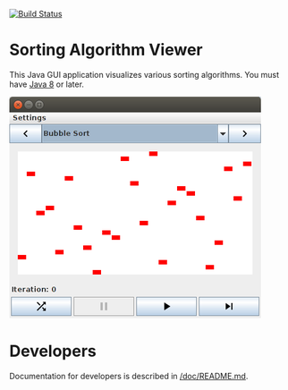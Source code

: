 [![Build Status](https://travis-ci.org/joshchamberlain/CS471-Assignments-UMLIntro-GitHubTest2.svg?branch=master)](https://travis-ci.org/joshchamberlain/CS471-Assignments-UMLIntro-GitHubTest2)

# Sorting Algorithm Viewer
This Java GUI application visualizes various sorting algorithms. You must have [Java 8](http://www.oracle.com/technetwork/java/javase/overview/java8-2100321.html) or later.

![Screenshot](./doc/screenshots/bubble-sort.png)

# Developers
Documentation for developers is described in [/doc/README.md](./doc/README.md).
